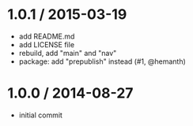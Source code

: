 
1.0.1 / 2015-03-19
==================

  * add README.md
  * add LICENSE file
  * rebuild, add "main" and "nav"
  * package: add "prepublish" instead (#1, @hemanth)

1.0.0 / 2014-08-27
==================

 * initial commit
